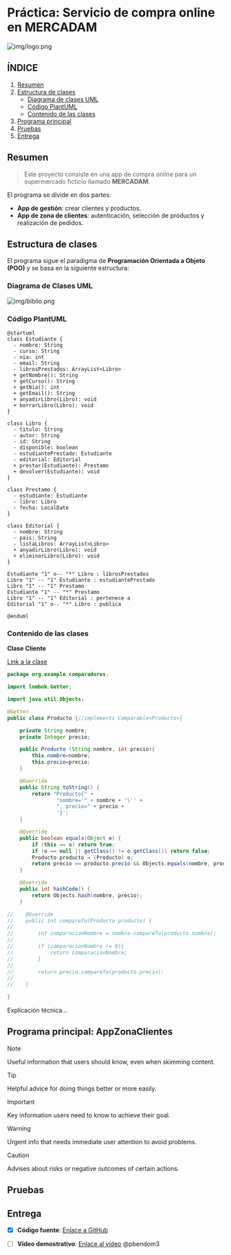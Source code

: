 # Práctica: Servicio de compra online en MERCADAM

![img/logo.png](img/logo.png)

## ÍNDICE

1. [Resumen](#resumen)
2. [Estructura de clases](#estructura-de-clases)
   - [Diagrama de clases UML](https://github.com/pbendom3/Estructuras_datos_DAM/blob/main/README.md#diagrama-de-clases-uml)
   - [Código PlantUML](https://github.com/pbendom3/Estructuras_datos_DAM/tree/main#c%C3%B3digo-plantuml)
   - [Contenido de las clases](https://github.com/pbendom3/Estructuras_datos_DAM/tree/main#contenido-de-las-clases)
4. [Programa principal](#programa-principal)
5. [Pruebas](#pruebas)
6. [Entrega](#entrega)


## Resumen
> Este proyecto consiste en una app de compra online para un supermercado ficticio llamado **MERCADAM**.

El programa se divide en dos partes:
- **App de gestión**: crear clientes y productos.
- **App de zona de clientes**: autenticación, selección de productos y realización de pedidos.

## Estructura de clases

El programa sigue el paradigma de **Programación Orientada a Objeto (POO)** y se basa en la siguiente estructura:

### Diagrama de Clases UML

![img/biblio.png](img/biblio.png)

### Código PlantUML

``` PlantUML
@startuml
class Estudiante {
  - nombre: String
  - curso: String
  - nia: int
  - email: String
  - librosPrestados: ArrayList<Libro>
  + getNombre(): String
  + getCurso(): String
  + getNia(): int
  + getEmail(): String
  + anyadirLibro(Libro): void
  + borrarLibro(Libro): void
}

class Libro {
  - titulo: String
  - autor: String
  - id: String
  - disponible: boolean
  - estudiantePrestado: Estudiante
  - editorial: Editorial
  + prestar(Estudiante): Prestamo
  + devolver(Estudiante): void
}

class Prestamo {
  - estudiante: Estudiante
  - libro: Libro
  - fecha: LocalDate
}

class Editorial {
  - nombre: String
  - pais: String
  - listaLibros: ArrayList<Libro>
  + anyadirLibro(Libro): void
  + eliminarLibro(Libro): void
}

Estudiante "1" o-- "*" Libro : librosPrestados
Libro "1" -- "1" Estudiante : estudiantePrestado
Libro "1" -- "1" Prestamo
Estudiante "1" -- "*" Prestamo
Libro "1" -- "1" Editorial : pertenece a
Editorial "1" o-- "*" Libro : publica

@enduml

```
### Contenido de las clases

**Clase Cliente**

[Link a la clase](https://github.com/pbendom3/Estructuras_datos_DAM/blob/main/estructuras/src/main/java/org/example/equals_hashcode/Paciente.java)

```` Java
package org.example.comparadores;

import lombok.Getter;

import java.util.Objects;

@Getter
public class Producto {//implements Comparable<Producto>{

    private String nombre;
    private Integer precio;

    public Producto (String nombre, int precio){
        this.nombre=nombre;
        this.precio=precio;
    }

    @Override
    public String toString() {
        return "Producto{" +
                "nombre='" + nombre + '\'' +
                ", precio=" + precio +
                '}';
    }

    @Override
    public boolean equals(Object o) {
        if (this == o) return true;
        if (o == null || getClass() != o.getClass()) return false;
        Producto producto = (Producto) o;
        return precio == producto.precio && Objects.equals(nombre, producto.nombre);
    }

    @Override
    public int hashCode() {
        return Objects.hash(nombre, precio);
    }

//    @Override
//    public int compareTo(Producto producto) {
//
//        int comparacionNombre = nombre.compareTo(producto.nombre);
//
//        if (comparacionNombre != 0){
//            return comparacionNombre;
//        }
//
//        return precio.compareTo(producto.precio);
//
//    }

}

````

Explicación técnica...

## Programa principal: AppZonaClientes

> [!NOTE]
> Useful information that users should know, even when skimming content.

> [!TIP]
> Helpful advice for doing things better or more easily.

> [!IMPORTANT]
> Key information users need to know to achieve their goal.

> [!WARNING]
> Urgent info that needs immediate user attention to avoid problems.

> [!CAUTION]
> Advises about risks or negative outcomes of certain actions.

## Pruebas


## Entrega
- [x] **Código fuente**: [Enlace a GitHub](https://github.com/pbendom3/Estructuras_datos_DAM/blob/main/estructuras/src/main/java/org/example/equals_hashcode/Paciente.java)
- [ ] **Vídeo demostrativo**: [Enlace al vídeo](https://www.youtube.com/?gl=ES&hl=es)
@pbendom3


